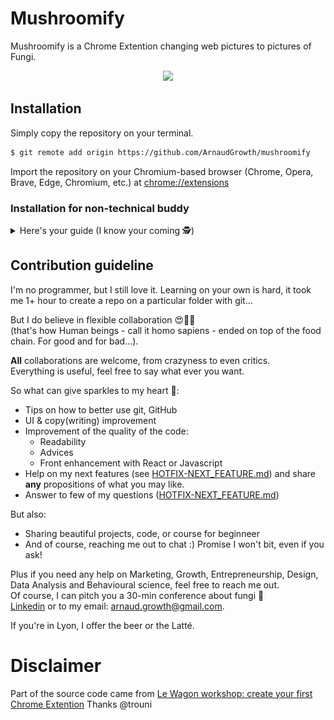 # Mushroomify

Mushroomify is a Chrome Extention changing web pictures to pictures of Fungi. 

<p align="center">
  <img src="images/readMe/MushroomifySnapshot.gif" width="550" />
</p>

## Installation

Simply copy the repository on your terminal.

```bash
$ git remote add origin https://github.com/ArnaudGrowth/mushroomify
```

Import the repository on your Chromium-based browser (Chrome, Opera, Brave, Edge, Chromium, etc.) at [chrome://extensions](chrome://extensions)

### Installation for non-technical buddy

<details>
<summary>Here's your guide (I know your coming 🕵️‍)</summary>

1. Go to https://github.com/ArnaudGrowth/mushroomify and download the folder 

<p align="center">
  <img src="images/readMe/dummyGuide1.png" width="550" />
</p>

2.a Go to your downloads, move file to a place you won't delete it (/!\ important).
2.b Right-click on the file to unzip it. (7-Zip recommended, but built-in compresser work perfectly fine)

<p align="center">
  <img src="images/readMe/dummyGuide2.png" width="550" />
</p>


3. Go to chrome://extensions/ and select Developer mode

<p align="center">
  <img src="images/readMe/dummyGuide3.png" width="550" />
</p>

4. Load the unpacked extension.

<p align="center">
  <img src="images/readMe/dummyGuide4.png" width="550" />
</p>

You now have Mushroomify 😍

5. Last step: Pin the extension. 

<p align="center">
  <img src="images/readMe/dummyGuide5.png" width="550" />
</p>


Now just go to any site you want, click on the extension and you'll see some wonder...


</details>

## Contribution guideline

I'm no programmer, but I still love it. Learning on your own is hard, it took me 1+ hour to create a repo on a particular folder with git...

But I do believe in flexible collaboration 😍👨‍💻<br/>
(that's how Human beings - call it homo sapiens - ended on top of the food chain. For good and for bad...). 

**All** collaborations are welcome, from crazyness to even critics. <br/>
Everything is useful, feel free to say what ever you want. 

So what can give sparkles to my heart 💖: 
- Tips on how to better use git, GitHub
- UI & copy(writing) improvement
- Improvement of the quality of the code:
  - Readability
  - Advices
  - Front enhancement with React or Javascript
- Help on my next features (see [HOTFIX-NEXT_FEATURE.md](https://github.com/ArnaudGrowth/mushroomify/blob/master/HOTFIX-NEXT_FEATURE.md)) and share **any** propositions of what you may like.
- Answer to few of my questions ([HOTFIX-NEXT_FEATURE.md](https://github.com/ArnaudGrowth/mushroomify/blob/master/HOTFIX-NEXT_FEATURE.md))

But also: 
- Sharing beautiful projects, code, or course for beginneer 
- And of course, reaching me out to chat :) Promise I won't bit, even if you ask!

Plus if you need any help on Marketing, Growth, Entrepreneurship, Design, Data Analysis and Behavioural science, feel free to reach me out.<br/>
Of course, I can pitch you a 30-min conference about fungi 🍄<br/>
[Linkedin](https://www.linkedin.com/in/consulting-and-growth-hacking/) or to my email: arnaud.growth@gmail.com.

If you're in Lyon, I offer the beer or the Latté. 

# Disclaimer
Part of the source code came from [Le Wagon workshop: create your first Chrome Extention](https://github.com/trouni/workshop-chrome-extension)
Thanks @trouni
